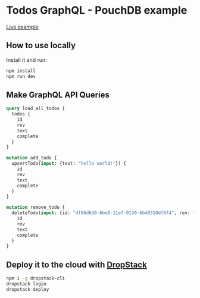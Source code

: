 # Todos GraphQL - PouchDB example

[Live example](https://subkit-todos.cloud.dropstack.run/graphql)

## How to use locally

Install it and run:

```bash
npm install
npm run dev
```

## Make GraphQL API Queries

```graphql
query load_all_todos {
  todos {
    id
    rev
    text
    complete
  }
}

mutation add_todo {
  upsertTodo(input: {text: "hello world!"}) {
    id
    rev
    text
    complete
  }
}

mutation remove_todo {
  deleteTodo(input: {id: "df86d630-6be8-11e7-9130-6bd8310df6f4", rev: "1-f3347d53ed554ca79a37b87a7d85eeb5"}) {
    id
    rev
    text
    complete
  }
}
```

## Deploy it to the cloud with [DropStack](https://dropstack.run)

```bash
npm i -g dropstack-cli
dropstack login
dropstack deploy
```